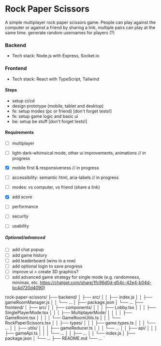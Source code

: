 # Rock Paper Scissors
A simple multiplayer rock paper scissors game. 
People can play against the computer or against a friend by sharing a link,
multiple pairs can play at the same time.
generate random usernames for players (?)

### Backend
- Tech stack: Node.js with Express, Socket.io


### Frontend
- Tech stack: React with TypeScript, Tailwind


#### Steps
- setup ci/cd
- design prototype (mobile, tablet and desktop)
- fe: setup modes (pc or friend) [don't forget tests!]
- fe: setup game logic and basic ui
- be: setup be stuff [don't forget tests!]
 
#### Requirements
- [ ] multiplayer
- [ ] light-dark-whimsical mode, other ui improvements, animations // in progress
- [x] mobile first & responsiveness // in progress
- [ ] accessibility: semantic html, aria-labels // in progress
- [ ] modes: vs computer, vs friend (share a link)
- [x] add score

- [ ] performance
- [ ] security
- [ ] usability

##### Optional/advanced
- [ ] add chat popup
- [ ] add game history
- [ ] add leaderboard (wins in a row)
- [ ] add optional login to save progress
- [ ] improve ui > create 3D graphics?
- [ ] add advanced game strategy for single mode (e.g. randomness, minimax, etc. https://chatgpt.com/share/1fc96d0d-d54c-42e4-b04d-bc4d720d4090)

rock-paper-scissors/
├── backend/
│   ├── src/
│   │   ├── index.js
│   │   ├── gameRoomManager.js
│   │   └── ...
│   ├── package.json
│   └── ...
├── frontend/
│   ├── src/
│   │   ├── components/
│   │   │   ├── Lobby.tsx
│   │   │   ├── SinglePlayerMode.tsx
│   │   │   ├── MultiplayerMode/
│   │   │   │   ├── GameRoom.tsx
│   │   │   │   └── GameRoomUtils.ts
│   │   │   └── RockPaperScissors.tsx
│   │   ├── types/
│   │   │   ├── game.types.ts
│   │   │   └── ...
│   │   ├── utils/
│   │   │   ├── gameReducer.ts
│   │   │   └── ...
│   │   ├── api/
│   │   │   ├── gameApi.ts
│   │   │   └── ...
│   │   ├── ...
│   │   └── index.js
│   ├── package.json
│   └── ...
├── README.md
└── ...
`
